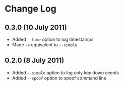 # Change Log

## 0.3.0 (10 July 2011)

 * Added `--time` option to log timestamps
 * Made `-s` equivalent to `--simple`

## 0.2.0 (8 July 2011)

 * Added `--simple` option to log only key down events
 * Added `--spoof` option to spoof command line
